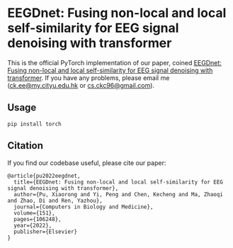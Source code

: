 # EEGDnet: Fusing non-local and local self-similarity for EEG signal denoising with transformer

[//]: # (**[Warning] The method suffers from the overfitting issue. We will re-evaluate our NAC-UE on the OpenOOD v1.5 and update the code and arxiv ASAP.**)

This is the official PyTorch implementation of our paper, coined [EEGDnet: Fusing non-local and local self-similarity for EEG signal denoising with transformer](https://www.sciencedirect.com/science/article/pii/S0010482522009568). If you have any problems, please email me (ck.ee@my.cityu.edu.hk or cs.ckc96@gmail.com).

## Usage
```
pip install torch
```
## Citation
If you find our codebase useful, please cite our paper:
```
@article{pu2022eegdnet,
  title={EEGDnet: Fusing non-local and local self-similarity for EEG signal denoising with transformer},
  author={Pu, Xiaorong and Yi, Peng and Chen, Kecheng and Ma, Zhaoqi and Zhao, Di and Ren, Yazhou},
  journal={Computers in Biology and Medicine},
  volume={151},
  pages={106248},
  year={2022},
  publisher={Elsevier}
}
```
